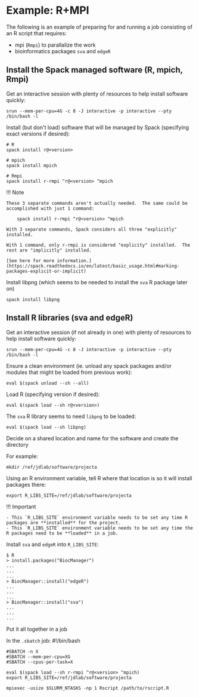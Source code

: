 # Example: R+MPI 

The following is an example of preparing for and running a job consisting of an R script that requires:

  - mpi (`Rmpi`) to parallalize the work
  - bioinformatics packages `sva` and `edgeR`

## Install the Spack managed software (R, mpich, Rmpi)

Get an interactive session with plenty of resources to help install software quickly:

    srun --mem-per-cpu=4G -c 8 -J interactive -p interactive --pty /bin/bash -l


Install (but don't load) software that will be managed by Spack (specifying exact versions if desired):

    # R
    spack install r@<version>

    # mpich
    spack install mpich

    # Rmpi
    spack install r-rmpi ^r@<version> ^mpich

!!! Note 

    These 3 separate commands aren't actually needed.  The same could be accomplished with just 1 command:

        spack install r-rmpi ^r@<version> ^mpich
        
    With 3 separate commands, Spack considers all three "explicitly" installed.

    With 1 command, only r-rmpi is considered "explicity" installed.  The rest are "implicitly" installed.

    [See here for more information.](https://spack.readthedocs.io/en/latest/basic_usage.html#marking-packages-explicit-or-implicit)
    
    
Install libpng (which seems to be needed to install the `sva` R package later on)

    spack install libpng

## Install R libraries (sva and edgeR)

Get an interactive session (if not already in one) with plenty of resources to help install software quickly:

    srun --mem-per-cpu=4G -c 8 -J interactive -p interactive --pty /bin/bash -l

Ensure a clean environment (ie. unload any spack packages and/or modules that might be loaded from previous work):

    eval $(spack unload --sh --all)

Load R (specifying version if desired):

    eval $(spack load --sh r@<version>)

The `sva` R library seems to need `libpng` to be loaded:

    eval $(spack load --sh libpng)

Decide on a shared location and name for the software and create the directory

For example: 

    mkdir /ref/jdlab/software/projecta

Using an R environment variable, tell R where that location is so it will install packages there:

    export R_LIBS_SITE=/ref/jdlab/software/projecta


!!! Important

    - This `R_LIBS_SITE` environment variable needs to be set any time R packages are **installed** for the project.
    - This `R_LIBS_SITE` environment variable needs to be set any time the R packages need to be **loaded** in a job.

Install `sva` and `edgeR` into `R_LIBS_SITE`:

    $ R
    > install.packages("BiocManager")
    ...
    ...
    ...
    > BiocManager::install("edgeR")
    ...
    ...
    ...
    > BiocManager::install("sva")
    ...
    ...
    ...
    
Put it all together in a job

In the `.sbatch` job:
    #!/bin/bash

    #SBATCH -n X
    #SBATCH --mem-per-cpu=XG
    #SBATCH --cpus-per-task=X

    eval $(spack load --sh r-rmpi ^r@<version> ^mpich)
    export R_LIBS_SITE=/ref/jdlab/software/projecta
    
    mpiexec -usize $SLURM_NTASKS -np 1 Rscript /path/to/rscript.R
    

